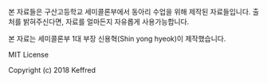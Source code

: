 본 자료들은 구산고등학교 세미콜론부에서 동아리 수업을 위해 제작된 자료들입니다.
출처를 밝혀주신다면, 자료를 얼마든지 자유롭게 사용가능합니다.

본 자료는 세미콜론부 1대 부장 신용혁(Shin yong hyeok)이 제작했습니다.

MIT License

Copyright (c) 2018 Keffred
